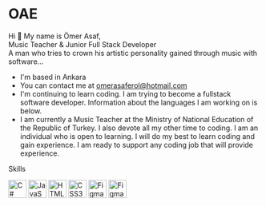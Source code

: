 # OAE

Hi 👋 My name is Ömer Asaf, <br>
Music Teacher & Junior Full Stack Developer <br>
A man who tries to crown his artistic personality gained through music with software…  <br>

* I'm based in Ankara <br>
* You can contact me at omerasaferol@hotmail.com <br>
* I'm continuing to learn coding. I am trying to become a fullstack software developer. Information about the languages ​​I am working on is below.    <br>
* I am currently a Music Teacher at the Ministry of National Education of the Republic of Turkey. I also devote all my other time to coding. I am an individual who is open to learning. I will do my best to learn coding and gain experience. I am ready to support any coding job that will provide experience.<br>


Skills
<p align="left" dir="auto"> 

  <a href="https://docs.microsoft.com/en-us/dotnet/csharp/" rel="nofollow">
	  <img src="https://raw.githubusercontent.com/danielcranney/readme-generator/main/public/icons/skills/csharp-colored.svg" width="36" height="36" alt="C#" style="max-width: 100%;"></a> 
     <a href="https://developer.mozilla.org/en-US/docs/Web/JavaScript" rel="nofollow">
    <img src="https://raw.githubusercontent.com/danielcranney/readme-generator/main/public/icons/skills/javascript-colored.svg" width="36" height="36" alt="JavaScript" style="max-width: 100%;"></a> 
  <a href="https://developer.mozilla.org/en-US/docs/Glossary/HTML5" rel="nofollow">
    <img src="https://raw.githubusercontent.com/danielcranney/readme-generator/main/public/icons/skills/html5-colored.svg" width="36" height="36" alt="HTML5" style="max-width: 100%;"></a> 
  <a href="https://www.w3.org/TR/CSS/#css" rel="nofollow">
    <img src="https://raw.githubusercontent.com/danielcranney/readme-generator/main/public/icons/skills/css3-colored.svg" width="36" height="36" alt="CSS3" style="max-width: 100%;"></a> 
  <a href="https://www.canva.com/" rel="nofollow">
    <img src="https://www.svgrepo.com/show/341669/canva.svg" width="36" height="36" alt="Figma" style="max-width: 100%;"></a> 
    <a href="https://www.figma.com/" rel="nofollow">
    <img src="https://raw.githubusercontent.com/danielcranney/readme-generator/main/public/icons/skills/figma-colored.svg" width="36" height="36" alt="Figma" style="max-width: 100%;"></a> 
</p>
